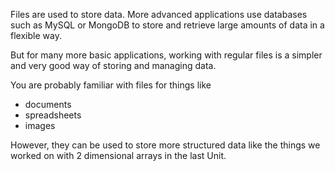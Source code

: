 Files are used to store data. More advanced applications use databases such as MySQL or MongoDB to store and retrieve large amounts of data in a flexible way.

But for many more basic applications, working with regular files is a simpler and very good way of storing and managing data.

You are probably familiar with files for things like 

- documents
- spreadsheets
- images

However, they can be used to store more structured data like the things we worked on with 2 dimensional arrays in the last Unit.

